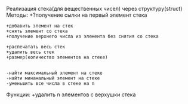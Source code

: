 Реализация стека(для вещественных чисел) через структуру(struct)
Методы:
	+?получение сылки на первый элемент стека

	+добавить элемент на стек
	+снять элемент со стека
	+получение верхнего числа из элемента без снятия со стека

	+распечатать весь стек
	+удалить весь стек
	+размер(количество элементов на стеке)


	-найти максимальный элемент на стеке
	-найти минамальный элемент на стеке
	-уменьшить все числа в стеке на n
Функции:
	+удалить n элементов с верхушки стека
